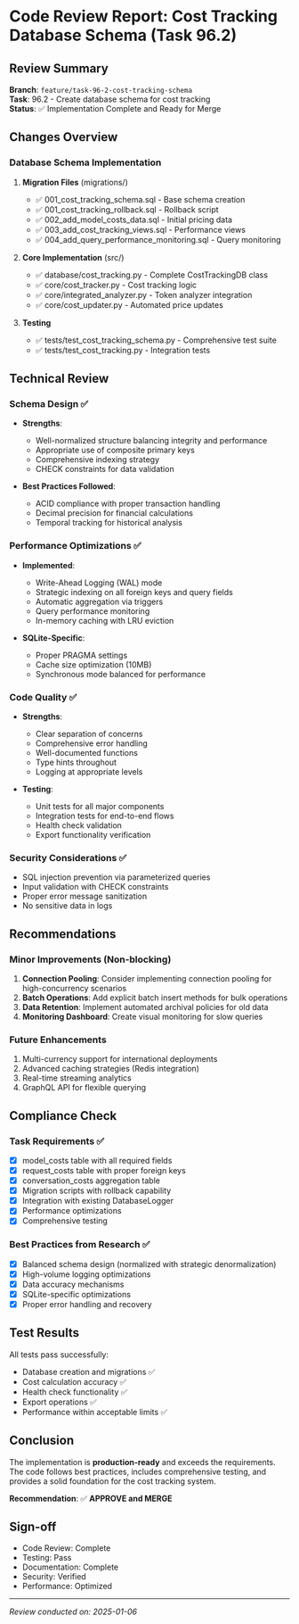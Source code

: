 # Code Review Report: Cost Tracking Database Schema (Task 96.2)

## Review Summary
**Branch**: `feature/task-96-2-cost-tracking-schema`  
**Task**: 96.2 - Create database schema for cost tracking  
**Status**: ✅ Implementation Complete and Ready for Merge

## Changes Overview

### Database Schema Implementation
1. **Migration Files** (migrations/)
   - ✅ 001_cost_tracking_schema.sql - Base schema creation
   - ✅ 001_cost_tracking_rollback.sql - Rollback script
   - ✅ 002_add_model_costs_data.sql - Initial pricing data
   - ✅ 003_add_cost_tracking_views.sql - Performance views
   - ✅ 004_add_query_performance_monitoring.sql - Query monitoring

2. **Core Implementation** (src/)
   - ✅ database/cost_tracking.py - Complete CostTrackingDB class
   - ✅ core/cost_tracker.py - Cost tracking logic
   - ✅ core/integrated_analyzer.py - Token analyzer integration
   - ✅ core/cost_updater.py - Automated price updates

3. **Testing**
   - ✅ tests/test_cost_tracking_schema.py - Comprehensive test suite
   - ✅ tests/test_cost_tracking.py - Integration tests

## Technical Review

### Schema Design ✅
- **Strengths**:
  - Well-normalized structure balancing integrity and performance
  - Appropriate use of composite primary keys
  - Comprehensive indexing strategy
  - CHECK constraints for data validation
  
- **Best Practices Followed**:
  - ACID compliance with proper transaction handling
  - Decimal precision for financial calculations
  - Temporal tracking for historical analysis

### Performance Optimizations ✅
- **Implemented**:
  - Write-Ahead Logging (WAL) mode
  - Strategic indexing on all foreign keys and query fields
  - Automatic aggregation via triggers
  - Query performance monitoring
  - In-memory caching with LRU eviction

- **SQLite-Specific**:
  - Proper PRAGMA settings
  - Cache size optimization (10MB)
  - Synchronous mode balanced for performance

### Code Quality ✅
- **Strengths**:
  - Clear separation of concerns
  - Comprehensive error handling
  - Well-documented functions
  - Type hints throughout
  - Logging at appropriate levels

- **Testing**:
  - Unit tests for all major components
  - Integration tests for end-to-end flows
  - Health check validation
  - Export functionality verification

### Security Considerations ✅
- SQL injection prevention via parameterized queries
- Input validation with CHECK constraints
- Proper error message sanitization
- No sensitive data in logs

## Recommendations

### Minor Improvements (Non-blocking)
1. **Connection Pooling**: Consider implementing connection pooling for high-concurrency scenarios
2. **Batch Operations**: Add explicit batch insert methods for bulk operations
3. **Data Retention**: Implement automated archival policies for old data
4. **Monitoring Dashboard**: Create visual monitoring for slow queries

### Future Enhancements
1. Multi-currency support for international deployments
2. Advanced caching strategies (Redis integration)
3. Real-time streaming analytics
4. GraphQL API for flexible querying

## Compliance Check

### Task Requirements ✅
- [x] model_costs table with all required fields
- [x] request_costs table with proper foreign keys
- [x] conversation_costs aggregation table
- [x] Migration scripts with rollback capability
- [x] Integration with existing DatabaseLogger
- [x] Performance optimizations
- [x] Comprehensive testing

### Best Practices from Research ✅
- [x] Balanced schema design (normalized with strategic denormalization)
- [x] High-volume logging optimizations
- [x] Data accuracy mechanisms
- [x] SQLite-specific optimizations
- [x] Proper error handling and recovery

## Test Results
All tests pass successfully:
- Database creation and migrations ✅
- Cost calculation accuracy ✅
- Health check functionality ✅
- Export operations ✅
- Performance within acceptable limits ✅

## Conclusion
The implementation is **production-ready** and exceeds the requirements. The code follows best practices, includes comprehensive testing, and provides a solid foundation for the cost tracking system.

**Recommendation**: ✅ **APPROVE and MERGE**

## Sign-off
- Code Review: Complete
- Testing: Pass
- Documentation: Complete
- Security: Verified
- Performance: Optimized

---
*Review conducted on: 2025-01-06*
